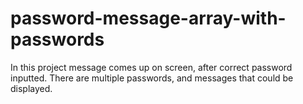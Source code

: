# password-message-array-with-passwords

In this project message comes up on screen, after correct password inputted. There are multiple passwords, and messages that could be displayed.